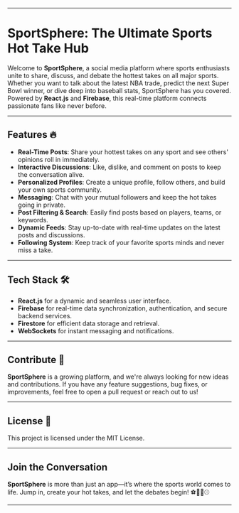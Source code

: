 

---

# **SportSphere: The Ultimate Sports Hot Take Hub**

Welcome to **SportSphere**, a social media platform where sports enthusiasts unite to share, discuss, and debate the hottest takes on all major sports. Whether you want to talk about the latest NBA trade, predict the next Super Bowl winner, or dive deep into baseball stats, SportSphere has you covered. Powered by **React.js** and **Firebase**, this real-time platform connects passionate fans like never before.

---

## **Features 🔥**

- **Real-Time Posts**: Share your hottest takes on any sport and see others' opinions roll in immediately.
- **Interactive Discussions**: Like, dislike, and comment on posts to keep the conversation alive.
- **Personalized Profiles**: Create a unique profile, follow others, and build your own sports community.
- **Messaging**: Chat with your mutual followers and keep the hot takes going in private.
- **Post Filtering & Search**: Easily find posts based on players, teams, or keywords.
- **Dynamic Feeds**: Stay up-to-date with real-time updates on the latest posts and discussions.
- **Following System**: Keep track of your favorite sports minds and never miss a take.

---

## **Tech Stack 🛠️**

- **React.js** for a dynamic and seamless user interface.
- **Firebase** for real-time data synchronization, authentication, and secure backend services.
- **Firestore** for efficient data storage and retrieval.
- **WebSockets** for instant messaging and notifications.

---

## **Contribute 🤝**

**SportSphere** is a growing platform, and we're always looking for new ideas and contributions. If you have any feature suggestions, bug fixes, or improvements, feel free to open a pull request or reach out to us!

---

## **License 📜**

This project is licensed under the MIT License.

---

## **Join the Conversation**

**SportSphere** is more than just an app—it’s where the sports world comes to life. Jump in, create your hot takes, and let the debates begin! ⚽🏀🏈⚾

---

